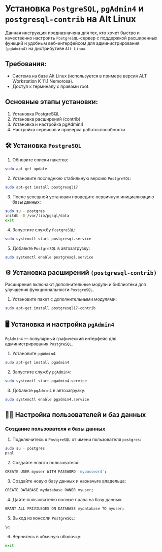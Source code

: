# Установка `PostgreSQL`, `pgAdmin4` и `postgresql-contrib` на Alt Linux

Данная инструкция предназначена для тех, кто хочет быстро и качественно настроить `PostgreSQL`-сервер с поддержкой расширенных функций и удобным веб-интерфейсом для администрирования `(pgAdmin4)` на дистрибутиве `Alt Linux`.

## Требования:

- Система на базе Alt Linux (используется в примере версия ALT Workstation K 11.1 Nemorosa).
- Доступ к терминалу с правами root.

## Основные этапы установки:

1. Установка PostgreSQL
2. Установка расширений (contrib)
3. Установка и настройка pgAdmin4
4. Настройка сервисов и проверка работоспособности

## 🛠️ Установка `PostgreSQL`

1. Обновите списки пакетов:

```bash
sudo apt-get update
```

2. Установите последнюю стабильную версию `PostgreSQL`:

```bash
sudo apt-get install postgresql17
```

3. После успешной установки проведите первичную инициализацию базы данных:

```bash
sudo su - postgres
initdb -D /var/lib/pgsql/data
exit
```

4. Запустите службу `PostgreSQL`:

```bash
sudo systemctl start postgresql.service
```

5. Добавьте `PostgreSQL` в автозагрузку:

```bash
sudo systemctl enable postgresql.service
```

## ⚙️ Установка расширений `(postgresql-contrib)`

Расширения включают дополнительные модули и библиотеки для улучшения функциональности `PostgreSQL`.

1. Установите пакет с дополнительными модулями:

```bash
sudo apt-get install postgresql17-contrib
```

## 🖥️ Установка и настройка `pgAdmin4`

`PgAdmin4` — популярный графический интерфейс для администрирования `PostgreSQL`.

1. Установите `pgAdmin4`:

```bash
sudo apt-get install pgadmin4
```

2. Запустите службу `pgAdmin4`:

```bash
sudo systemctl start pgadmin4.service
```

3. Добавьте `pgAdmin4` в автозагрузку:

```bash
sudo systemctl enable pgadmin4.service
```

## 👨‍💻 Настройка пользователей и баз данных

### Создание пользователя и базы данных

1. Подключитесь к `PostgreSQL` от имени пользователя `postgres`:

```bash
sudo su - postgres
psql
```

2. Создайте нового пользователя:

```bash
CREATE USER myuser WITH PASSWORD 'mypassword';
```

3. Создайте новую базу данных и назначьте владельца:

```bash
CREATE DATABASE mydatabase OWNER myuser;
```

4. Дайте пользователю полные права на базу данных:

```bash
GRANT ALL PRIVILEGES ON DATABASE mydatabase TO myuser;
```

5. Выход из консоли `PostgreSQL`:

```bash
\q
```

6. Вернитесь в обычную оболочку:

```bash
exit
```
